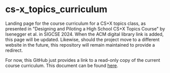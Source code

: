 # cs-x_topics_curriculum
Landing page for the course curriculum for a CS+X topics class, as presented in "Designing and Piloting a High School CS+X Topics Course" by Isenegger et al. in SIGCSE 2024. When the ACM digital library link is added, this page will be updated. Likewise, should the project move to a different website in the future, this repository will remain maintained to provide a redirect.


For now, this GitHub just provides a link to a read-only copy of the current course curriculum. This document can be found [here](https://docs.google.com/document/d/1LYuC6sF5Wk8EJUR6z9x8Dpu6LiXzev6-0ImsgjF8MLg/edit?usp=sharing).
